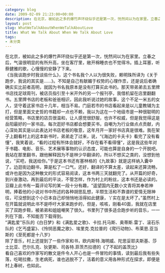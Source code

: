 ```yaml
---
category: blog
date: 2009-02-09 21:23:00+00:00
description: 在北京，被如此之多的爆竹声环绕似乎还是第一次，恍然间以为在家里。立春之后，气温很
layout: post
slug: WhatWeTalkAboutWhenWeTalkAboutLove
title: What We Talk About When We Talk About Love
tags:
- 未分类
---
```


在北京，被如此之多的爆竹声环绕似乎还是第一次，恍然间以为在家里。立春之后，气温很明显的有所升高，坐在客厅里，敞开棉睡衣也不觉得冷。插上耳塞，听蔡健雅的歌，心慢慢的安静了下来。  
《当我谈跑步时我谈些什么》，这个书名我个人以为很失败，赖明珠所译为《关于跑步，我说的其实是……》。不知是自己有献媚于权势的心理作祟，还是说后者确确实实比前者高明，就因为书名我原本是没有打算买此书的。那天带弟弟去五里牌书店找足球周刊，被店员指引至十米开外的另一个报刊亭，我借机留在店里翻翻书。五里牌书店的老板和爸爸相识，因此我听说过她的故事，这个不足一米五的女人，坚守着这家书店十几年，相当不易。门庭若市的书店看起来是以儿童教辅为主打，但是里面文史哲的书籍却一点也不赖，我以为这在一个地级市是一种很聪明的经营策略，书店里的店员很温和，让人感觉很舒服，也许不权威，但是我觉得这是岳阳最好的一家书店。每次逛好书店都会想要买书，自嘲为为行业做点点贡献，内心深处其实是以此表达对书店老板的敬意，这年月开一家好书店真是很难。我在架子上翻看村上的这本新书时，弟弟走了过来，说，“《海边的卡夫卡》看完了没有看懂”，我笑着说，“看的过程有所体会就好，不存在看不看得懂”，这是我这些年对于书籍、电影、音乐、艺术展等事物的认识态度，可能也算是自身的一个开脱吧。我站在那里翻书，跟他解释因为不是林少华翻译的，所以不想买之类的，没想到他说，“买吧，我送给你。”于是这本书还有塞林格的《九故事》就是这样纳入囊中了。边逛街边翻书，算是松了一口气，还好，翻译的不算太差，读起来还算流畅，或许也是因为这种散文的形式容易阅读，这本书两三天就翻完了。从开篇的好奇，到兴奋激动，再到最后的平淡，不管怎样，作为村上的粉丝，这本书还是必读的。豆瓣上此书有一篇评论写的某一段十分有趣，“遥望国内无数小文青将其奉若神明，捧着他的小说对书中所述的各种胡思乱想，半颓生活和不靠谱的爱情无限神往，可没想到这个小日本自己却悄悄地活得如此健康，丫实在是太坏了。”虽然村上在开篇就说明此书不是呼吁大家来跑步的，但是，咳咳，刚看40面，我就在店里买了双跑步鞋，被弟弟和姐姐嘲笑了很久。书里列了很多适合跑步听的音乐，一一列在下面，不知能否下载得到。  
“满匙爱”乐队的《白日梦》和《满匙爱之歌》、卡拉.托马斯、奥蒂斯.雷丁、滚石乐队的《乞丐盛宴》、《怜悯恶魔之歌》、埃里克.克拉普的《爬行动物》、布莱恩.亚当斯的《至死都是十八岁》  
除了音乐，村上还提到了一些作家和书，欧内斯特.海明威、陀思妥耶夫斯基、莎士比亚、巴尔扎克、狄更斯、司各特.菲茨杰拉德的《了不起的盖茨比》  
看自己喜欢的作家写的散文是件令人开心也是一件冒险的事情，读到最后我有些失落，吃喝拉撒，生老病死，谁也逃脱不了，活着的意义用各种形式在探求，即便是村上春树，也如此。
